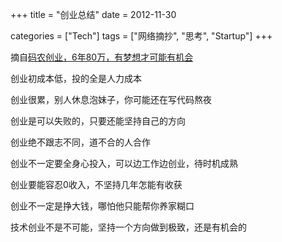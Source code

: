 +++
title = "创业总结"
date = 2012-11-30

categories = ["Tech"]
tags = ["网络摘抄", "思考", "Startup"]
+++

摘自[码农创业，6年80万，有梦想才可能有机会][1]

创业初成本低，投的全是人力成本

创业很累，别人休息泡妹子，你可能还在写代码熬夜

创业是可以失败的，只要还能坚持自己的方向

创业绝不跟志不同，道不合的人合作

创业不一定要全身心投入，可以边工作边创业，待时机成熟

创业要能容忍0收入，不坚持几年怎能有收获

创业不一定是挣大钱，哪怕他只能帮你养家糊口

技术创业不是不可能，坚持一个方向做到极致，还是有机会的


  [1]: http://www.cnblogs.com/codeaspnet/archive/2012/11/20/2779432.html
